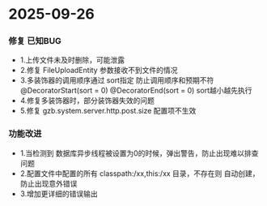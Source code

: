 

# 2025-09-26
### 修复 已知BUG
* 1.上传文件未及时删除，可能泄露
* 2.修复 FileUploadEntity 参数接收不到文件的情况
* 3.多装饰器的调用顺序通过 sort指定 防止调用顺序和预期不符 @DecoratorStart(sort = 0) @DecoratorEnd(sort = 0) sort越小越先执行
* 4.修复多装饰器时，部分装饰器失效的问题
* 5.修复 gzb.system.server.http.post.size 配置项不生效
### 功能改进
* 1.当检测到 数据库异步线程被设置为0的时候，弹出警告，防止出现难以排查问题
* 2.配置文件中配置的所有 classpath:/xx,this:/xx 目录，不存在则 自动创建，防止出现意外错误
* 3.增加更详细的错误输出
